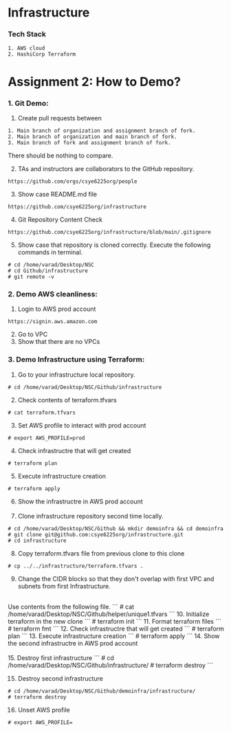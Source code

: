 # Infrastructure

### Tech Stack
```
1. AWS cloud
2. HashiCorp Terraform
```


# Assignment 2: How to Demo?

### 1. Git Demo:

1. Create pull requests between
```
1. Main branch of organization and assignment branch of fork.
2. Main branch of organization and main branch of fork.
3. Main branch of fork and assignment branch of fork.
```
There should be nothing to compare.

2.  TAs and instructors are collaborators to the GitHub repository.
```
https://github.com/orgs/csye6225org/people
```
3. Show case README.md file
```
https://github.com/csye6225org/infrastructure
```
4. Git Repository Content Check

```
https://github.com/csye6225org/infrastructure/blob/main/.gitignore
```
5. Show case that repository is cloned correctly.
   Execute the following commands in terminal.
```
# cd /home/varad/Desktop/NSC
# cd Github/infrastructure
# git remote -v
```

### 2. Demo AWS cleanliness:

1. Login to AWS prod account
```
https://signin.aws.amazon.com
```
2. Go to VPC
3. Show that there are no VPCs

### 3. Demo Infrastructure using Terraform:

1. Go to your infrastructure local repository.

```
# cd /home/varad/Desktop/NSC/Github/infrastructure
```

2. Check contents of terraform.tfvars
```
# cat terraform.tfvars
```

3. Set AWS profile to interact with prod account
```
# export AWS_PROFILE=prod
```

4. Check infrastructre that will get created
```
# terraform plan
```
5. Execute infrastructure creation
```
# terraform apply
```
6. Show the infrastructre in AWS prod account
<br><br>
7. Clone infrastructure repository second time locally.
```
# cd /home/varad/Desktop/NSC/Github && mkdir demoinfra && cd demoinfra
# git clone git@github.com:csye6225org/infrastructure.git
# cd infrastructure

```
8. Copy terraform.tfvars file from previous clone to this clone
```
# cp ../../infrastructure/terraform.tfvars .
```
9. Change the CIDR blocks so that they don't overlap with first VPC and subnets from first Infrastructure.
<br>
Use contents from the following file.
```
# cat /home/varad/Desktop/NSC/Github/helper/unique1.tfvars
```
10. Initialize terraform in the new clone
```
# terraform init
```
11. Format terraform files
```
# terraform fmt
```
12. Check infrastructre that will get created
```
# terraform plan
```
13. Execute infrastructure creation
```
# terraform apply
```
14. Show the second infrastructre in AWS prod account
<br><br>
15. Destroy first infrastructure
```
# cd /home/varad/Desktop/NSC/Github/infrastructure/
# terraform destroy
```

15. Destroy second infrastructure
```
# cd /home/varad/Desktop/NSC/Github/demoinfra/infrastructure/
# terraform destroy
```

16.  Unset AWS profile 
```
# export AWS_PROFILE=
```